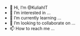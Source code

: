 - 👋 Hi, I’m @KuliahIT
- 👀 I’m interested in ...
- 🌱 I’m currently learning ...
- 💞️ I’m looking to collaborate on ...
- 📫 How to reach me ...

<!---
KuliahIT/KuliahIT is a ✨ special ✨ repository because its `README.md` (this file) appears on your GitHub profile.
You can click the Preview link to take a look at your changes.
--->
